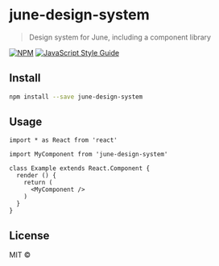 # june-design-system

> Design system for June, including a component library

[![NPM](https://img.shields.io/npm/v/june-design-system.svg)](https://www.npmjs.com/package/june-design-system) [![JavaScript Style Guide](https://img.shields.io/badge/code_style-standard-brightgreen.svg)](https://standardjs.com)

## Install

```bash
npm install --save june-design-system
```

## Usage

```tsx
import * as React from 'react'

import MyComponent from 'june-design-system'

class Example extends React.Component {
  render () {
    return (
      <MyComponent />
    )
  }
}
```

## License

MIT © [](https://github.com/)
